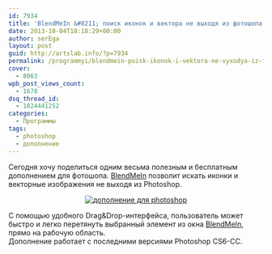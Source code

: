 ```yaml
---
id: 7934
title: 'BlendMeIn &#8211; поиск иконок и вектора не выходя из фотошопа'
date: 2013-10-04T18:18:29+00:00
author: serEga
layout: post
guid: http://artslab.info/?p=7934
permalink: /programmyi/blendmein-poisk-ikonok-i-vektora-ne-vyxodya-iz-fotoshopa/
cover:
  - 8063
wpb_post_views_count:
  - 1678
dsq_thread_id:
  - 1824441252
categories:
  - Программы
tags:
  - photoshop
  - дополнение
---
```

Сегодня хочу поделиться одним весьма полезным и бесплатным дополнением для фотошопа. [BlendMeIn](http://blendme.in/) позволит искать иконки и векторные изображения не выходя из Photoshop.

<center>
  <a href="http://img.artslab.info/poisk_ikonok_iz_ps.png"><img src="http://img.artslab.info/poisk_ikonok_iz_ps-300x195.png" alt="дополнение для photoshop" class="aligncenter size-medium wp-image-7935" srcset="http://img.artslab.info/poisk_ikonok_iz_ps-300x195.png 300w, http://img.artslab.info/poisk_ikonok_iz_ps-1024x668.png 1024w, http://img.artslab.info/poisk_ikonok_iz_ps.png 1034w" sizes="(max-width: 300px) 100vw, 300px" /></a>
</center>

С помощью удобного Drag&Drop-интерфейса, пользователь может быстро и легко перетянуть выбранный элемент из окна [BlendMeIn](http://blendme.in/), прямо на рабочую область.   
Дополнение работает с последними версиями Photoshop CS6-CC.